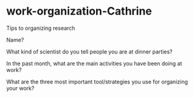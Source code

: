 # work-organization-Cathrine
Tips to organizing research


Name?

What kind of scientist do you tell people you are at dinner parties?

In the past month, what are the main activities you have been doing at work?

What are the three most important tool/strategies you use for organizing your work?
